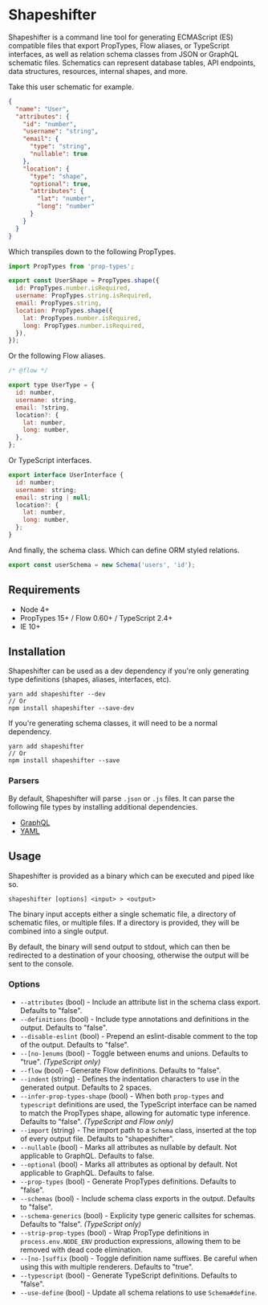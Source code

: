 # Shapeshifter

Shapeshifter is a command line tool for generating ECMAScript (ES) compatible files that export
PropTypes, Flow aliases, or TypeScript interfaces, as well as relation schema classes from JSON or
GraphQL schematic files. Schematics can represent database tables, API endpoints, data structures,
resources, internal shapes, and more.

Take this user schematic for example.

```json
{
  "name": "User",
  "attributes": {
    "id": "number",
    "username": "string",
    "email": {
      "type": "string",
      "nullable": true
    },
    "location": {
      "type": "shape",
      "optional": true,
      "attributes": {
        "lat": "number",
        "long": "number"
      }
    }
  }
}
```

Which transpiles down to the following PropTypes.

```javascript
import PropTypes from 'prop-types';

export const UserShape = PropTypes.shape({
  id: PropTypes.number.isRequired,
  username: PropTypes.string.isRequired,
  email: PropTypes.string,
  location: PropTypes.shape({
    lat: PropTypes.number.isRequired,
    long: PropTypes.number.isRequired,
  }),
});
```

Or the following Flow aliases.

```javascript
/* @flow */

export type UserType = {
  id: number,
  username: string,
  email: ?string,
  location?: {
    lat: number,
    long: number,
  },
};
```

Or TypeScript interfaces.

```javascript
export interface UserInterface {
  id: number;
  username: string;
  email: string | null;
  location?: {
    lat: number,
    long: number,
  };
}
```

And finally, the schema class. Which can define ORM styled relations.

```javascript
export const userSchema = new Schema('users', 'id');
```

## Requirements

- Node 4+
- PropTypes 15+ / Flow 0.60+ / TypeScript 2.4+
- IE 10+

## Installation

Shapeshifter can be used as a dev dependency if you're only generating type definitions (shapes,
aliases, interfaces, etc).

```
yarn add shapeshifter --dev
// Or
npm install shapeshifter --save-dev
```

If you're generating schema classes, it will need to be a normal dependency.

```
yarn add shapeshifter
// Or
npm install shapeshifter --save
```

### Parsers

By default, Shapeshifter will parse `.json` or `.js` files. It can parse the following file types by
installing additional dependencies.

- [GraphQL](https://github.com/milesj/shapeshifter/tree/master/packages/parser-graphql)
- [YAML](https://github.com/milesj/shapeshifter/tree/master/packages/parser-yaml)

## Usage

Shapeshifter is provided as a binary which can be executed and piped like so.

```
shapeshifter [options] <input> > <output>
```

The binary input accepts either a single schematic file, a directory of schematic files, or multiple
files. If a directory is provided, they will be combined into a single output.

By default, the binary will send output to stdout, which can then be redirected to a destination of
your choosing, otherwise the output will be sent to the console.

### Options

- `--attributes` (bool) - Include an attribute list in the schema class export. Defaults to "false".
- `--definitions` (bool) - Include type annotations and definitions in the output. Defaults to
  "false".
- `--disable-eslint` (bool) - Prepend an eslint-disable comment to the top of the output. Defaults
  to "false".
- `--[no-]enums` (bool) - Toggle between enums and unions. Defaults to "true". _(TypeScript only)_
- `--flow` (bool) - Generate Flow definitions. Defaults to "false".
- `--indent` (string) - Defines the indentation characters to use in the generated output. Defaults
  to 2 spaces.
- `--infer-prop-types-shape` (bool) - When both `prop-types` and `typescript` definitions are used,
  the TypeScript interface can be named to match the PropTypes shape, allowing for automatic type
  inference. Defaults to "false". _(TypeScript and Flow only)_
- `--import` (string) - The import path to a `Schema` class, inserted at the top of every output
  file. Defaults to "shapeshifter".
- `--nullable` (bool) - Marks all attributes as nullable by default. Not applicable to GraphQL.
  Defaults to false.
- `--optional` (bool) - Marks all attributes as optional by default. Not applicable to GraphQL.
  Defaults to false.
- `--prop-types` (bool) - Generate PropTypes definitions. Defaults to "false".
- `--schemas` (bool) - Include schema class exports in the output. Defaults to "false".
- `--schema-generics` (bool) - Explicity type generic callsites for schemas. Defaults to "false".
  _(TypeScript only)_
- `--strip-prop-types` (bool) - Wrap PropType definitions in `process.env.NODE_ENV` production
  expressions, allowing them to be removed with dead code elimination.
- `--[no-]suffix` (bool) - Toggle definition name suffixes. Be careful when using this with multiple
  renderers. Defaults to "true".
- `--typescript` (bool) - Generate TypeScript definitions. Defaults to "false".
- `--use-define` (bool) - Update all schema relations to use `Schema#define`.
